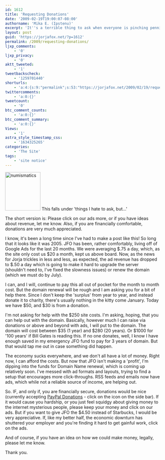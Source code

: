 ```yaml
---
id: 1612
title: 'Requesting Donations'
date: '2009-02-19T19:00:07-08:00'
authorname: 'Mika E. (Ipstenu)'
excerpt: 'It''s a terrible thing to ask when everyone is pinching pennies, but JFO needs a bit of a life preserver. If you can donate, it would be appreciated. If you can''t, please click on our ads.'
layout: post
guid: 'https://jorjafox.net/?p=1612'
permalink: /2009/requesting-donations/
ljxp_comments:
    - '0'
ljxp_privacy:
    - '0'
aktt_tweeted:
    - '1'
tweetbackscheck:
    - '1259701440'
shorturls:
    - 'a:4:{s:9:"permalink";s:53:"https://jorjafox.net/2009/02/19/requesting-donations/";s:7:"tinyurl";s:25:"http://tinyurl.com/azn2my";s:4:"isgd";s:18:"http://is.gd/5342H";s:5:"bitly";s:20:"http://bit.ly/6QS4LI";}'
twittercomments:
    - 'a:0:{}'
tweetcount:
    - '0'
btc_comment_counts:
    - 'a:0:{}'
btc_comment_summary:
    - 'a:0:{}'
Views:
    - '1'
astra_style_timestamp_css:
    - '1634325265'
categories:
    - 'The Site'
tags:
    - 'site notice'
---
```


<img src="//static.jorjafox.net/wordpress/2009/02/numismatics-115x125.png" alt="numismatics" title="numismatics" width="115" height="125" class="alignleft size-thumbnail wp-image-1613" /> This falls under 'things I hate to ask, but...'

The short version is: Please click on our ads more, or if you have ideas about revenue, let me know. Also, if you are financially comfortable, donations are very much appreciated.

I know, it's been a long time since I've had to make a post like this! So long that it looks like it was 2005.  JFO has been, rather comfortably, living off of Google Ads for the last 20 months.  We were averaging $.75 a day, which, as the site only cost us $20 a month, kept us above board.  Now, as the news for Jorja trickles in less and less, as expected, the ad revenue has dropped to $.50 a day which is going to make it hard to upgrade the server (shouldn't need to, I've fixed the slowness issues) or renew the domain (which we must do by July).

I can, and I will, continue to pay this all out of pocket for the month to month cost. But the domain renewal will be rough and I am asking you for a bit of help there. Since I don't keep the 'surplus' from year to year, and instead donate it to charity, there's usually nothing in the kitty come January. Today we have $50, and $30 is from a donation.

I'm not asking for help with the $250 site costs. I'm asking, hoping, that you can help out with the domain.  Basically, however much I can raise via donations or above and beyond with ads, I will put to the domain.  The domain will cost between $35 (1 year) and $280 (20 years). Or $1000 for '100 years' if Bill Gates is reading this.  If no one donates, well, I know I have enough saved in my emergency JFO fund to pay for 3 years of domain. But that would tap me out in case something did happen.

The economy sucks everywhere, and we don't all have a lot of money.  Right now, I can afford the costs. But now that JFO isn't making a 'profit', I'm dipping into the funds for Domain Name renewal, which is coming up relatively soon.  I've messed with ad formats and layouts, trying to find a setup that encourages more click-throughs.  RSS feeds and emails now have ads, which while not a reliable source of income, are helping out.

So. IF, and only if, you are financially secure, donations would be nice (currently accepting <a href="https://www.paypal.com/us/cgi-bin/webscr?cmd=_flow&SESSION=KEEciTDTffjGUeA8mGZpBo--d8_v4MM3yvmgkEpy1CBJLJIInqimny-r8PK&dispatch=5885d80a13c0db1f9fecf49521b3f5afc18ba9034b1c79cbd5929eac28412d99">PayPal Donations</a> - click on the icon on the side bar). If it would cause you hardship, or you just feel squidgy about giving money to the internet mysterious people, please keep your money and click on our ads. But if you want to give JFO the $4.50 instead of Starbucks, I would be very appreciative. If, like my better half, the economic downturn has shuttered your employer and you're finding it hard to get gainful work, click on the ads.

And of course, if you have an idea on how we could make money, legally, please let me know.

Thank you.
